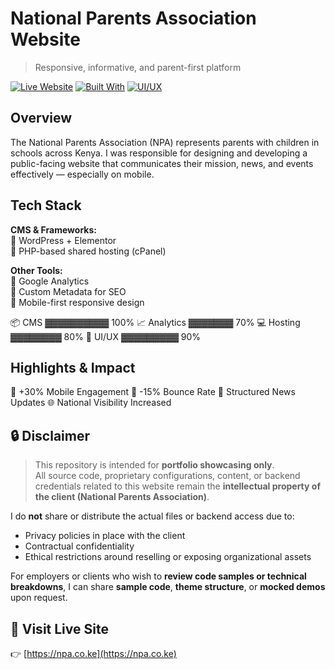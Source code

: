 # National Parents Association Website  
> Responsive, informative, and parent-first platform

[![Live Website](https://img.shields.io/website?url=https%3A%2F%2Fnpa.co.ke)](https://npa.co.ke)
[![Built With](https://img.shields.io/badge/Built%20With-WordPress-blue)](#)
[![UI/UX](https://img.shields.io/badge/Design-Clean%20%26%20Responsive-orange)](#)


## Overview

The National Parents Association (NPA) represents parents with children in schools across Kenya. I was responsible for designing and developing a public-facing website that communicates their mission, news, and events effectively — especially on mobile.


## Tech Stack

**CMS & Frameworks:**  
🔹 WordPress + Elementor  
🔹 PHP-based shared hosting (cPanel)  

**Other Tools:**  
🔸 Google Analytics  
🔸 Custom Metadata for SEO  
🔸 Mobile-first responsive design  
 
📦 CMS ▓▓▓▓▓▓▓▓▓▓ 100%
📈 Analytics ▓▓▓▓▓▓▓ 70%
💻 Hosting ▓▓▓▓▓▓▓▓ 80%
🎨 UI/UX ▓▓▓▓▓▓▓▓▓ 90%



## Highlights & Impact

📱 +30% Mobile Engagement
🚀 -15% Bounce Rate
📰 Structured News Updates
🌐 National Visibility Increased


## 🔒 Disclaimer

> This repository is intended for **portfolio showcasing only**.  
All source code, proprietary configurations, content, or backend credentials related to this website remain the **intellectual property of the client (National Parents Association)**.

I do **not** share or distribute the actual files or backend access due to:
- Privacy policies in place with the client
- Contractual confidentiality
- Ethical restrictions around reselling or exposing organizational assets

For employers or clients who wish to **review code samples or technical breakdowns**, I can share **sample code**, **theme structure**, or **mocked demos** upon request.


## 🔗 Visit Live Site  
👉 [https://npa.co.ke](https://npa.co.ke)
